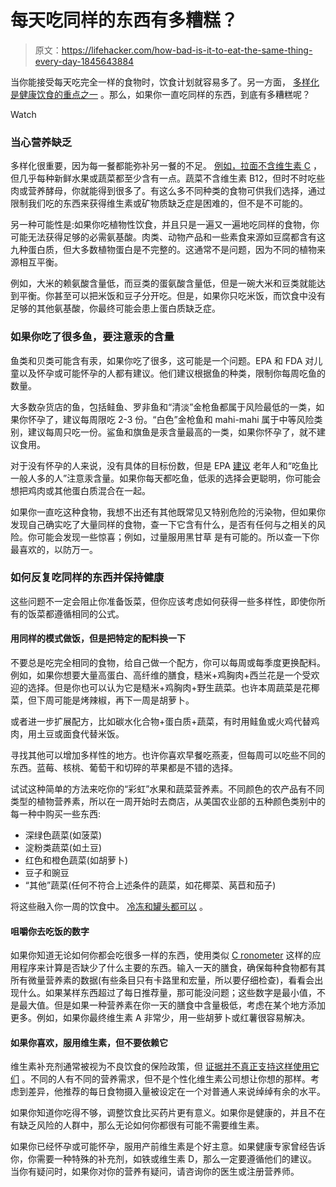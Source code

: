 # 每天吃同样的东西有多糟糕？

> 原文：<https://lifehacker.com/how-bad-is-it-to-eat-the-same-thing-every-day-1845643884>

当你能接受每天吃完全一样的食物时，饮食计划就容易多了。另一方面， [多样化是健康饮食的重点之一](https://www.choosemyplate.gov/eathealthy/variety) 。那么，如果你一直吃同样的东西，到底有多糟糕呢？

Watch

### 当心营养缺乏

多样化很重要，因为每一餐都能弥补另一餐的不足。 [例如，拉面不含维生素 C](https://lifehacker.com/can-you-get-scurvy-from-eating-nothing-but-ramen-1825960531) ，但几乎每种新鲜水果或蔬菜都至少含有一点。蔬菜不含维生素 B12，但时不时吃些肉或营养酵母，你就能得到很多了。有这么多不同种类的食物可供我们选择，通过限制我们吃的东西来获得维生素或矿物质缺乏症是困难的，但不是不可能的。

另一种可能性是:如果你吃植物性饮食，并且只是一遍又一遍地吃同样的食物，你可能无法获得足够的必需氨基酸。肉类、动物产品和一些素食来源如豆腐都含有这九种蛋白质，但大多数植物蛋白是不完整的。这通常不是问题，因为不同的植物来源相互平衡。

例如，大米的赖氨酸含量低，而豆类的蛋氨酸含量低，但是一碗大米和豆类就能达到平衡。你甚至可以把米饭和豆子分开吃。但是，如果你只吃米饭，而饮食中没有足够的其他氨基酸，你最终可能会患上蛋白质缺乏症。

### 如果你吃了很多鱼，要注意汞的含量

鱼类和贝类可能含有汞，如果你吃了很多，这可能是一个问题。EPA 和 FDA 对儿童以及怀孕或可能怀孕的人都有建议。他们建议根据鱼的种类，限制你每周吃鱼的数量。

大多数杂货店的鱼，包括鲑鱼、罗非鱼和“清淡”金枪鱼都属于风险最低的一类，如果你怀孕了，建议每周限吃 2-3 份。“白色”金枪鱼和 mahi-mahi 属于中等风险类别，建议每周只吃一份。鲨鱼和旗鱼是汞含量最高的一类，如果你怀孕了，就不建议食用。

对于没有怀孕的人来说，没有具体的目标份数，但是 EPA [建议](https://www.epa.gov/choose-fish-and-shellfish-wisely/should-i-be-concerned-about-eating-fish-and-shellfish) 老年人和“吃鱼比一般人多的人”注意汞含量。如果你每天都吃鱼，低汞的选择会更聪明，你可能会想把鸡肉或其他蛋白质混合在一起。

如果你一直吃这种食物，我想不出还有其他既常见又特别危险的污染物，但如果你发现自己确实吃了大量同样的食物，查一下它含有什么，是否有任何与之相关的风险。你可能会发现一些惊喜；例如，过量服用黑甘草 是有可能的。所以查一下你最喜欢的，以防万一。

### 如何反复吃同样的东西并保持健康

这些问题不一定会阻止你准备饭菜，但你应该考虑如何获得一些多样性，即使你所有的饭菜都遵循相同的公式。

#### 用同样的模式做饭，但是把特定的配料换一下

不要总是吃完全相同的食物，给自己做一个配方，你可以每周或每季度更换配料。例如，如果你想要大量高蛋白、高纤维的膳食，糙米+鸡胸肉+西兰花是一个受欢迎的选择。但是你也可以认为它是糙米+鸡胸肉+野生蔬菜。也许本周蔬菜是花椰菜，但下周可能是烤辣椒，再下一周是胡萝卜。

或者进一步扩展配方，比如碳水化合物+蛋白质+蔬菜，有时用鲑鱼或火鸡代替鸡肉，用土豆或面食代替米饭。

寻找其他可以增加多样性的地方。也许你喜欢早餐吃燕麦，但每周可以吃些不同的东西。蓝莓、核桃、葡萄干和切碎的苹果都是不错的选择。

试试这种简单的方法来吃你的“彩虹”水果和蔬菜营养素。不同颜色的农产品有不同类型的植物营养素，所以在一周开始时去商店，从美国农业部的五种颜色类别中的每一种中购买一些东西:

*   深绿色蔬菜(如菠菜)
*   淀粉类蔬菜(如土豆)
*   红色和橙色蔬菜(如胡萝卜)
*   豆子和豌豆
*   “其他”蔬菜(任何不符合上述条件的蔬菜，如花椰菜、莴苣和茄子)

将这些融入你一周的饮食中。 [冷冻和罐头都可以](https://lifehacker.com/is-frozen-produce-less-nutritious-than-fresh-1493535430) 。

#### 咀嚼你去吃饭的数字

如果你知道无论如何你都会吃很多一样的东西，使用类似 [C ronometer](https://vitals.lifehacker.com/why-you-should-dump-myfitnesspal-for-cronometer-1837835080) 这样的应用程序来计算是否缺少了什么主要的东西。输入一天的膳食，确保每种食物都有其所有微量营养素的数据(有些条目只有卡路里和宏量，所以要仔细检查)，看看会出现什么。如果某样东西超过了每日推荐量，那可能没问题；这些数字是最小值，不是最大值。但是如果一种营养素在你一天的膳食中含量极低，考虑在某个地方添加更多。例如，如果你最终维生素 A 非常少，用一些胡萝卜或红薯很容易解决。

#### 如果你喜欢，服用维生素，但不要依赖它

维生素补充剂通常被视为不良饮食的保险政策，但 [证据并不真正支持这样使用它们](https://lifehacker.com/which-vitamins-do-you-really-need-1826433744) 。不同的人有不同的营养需求，但不是个性化维生素公司想让你想的那样。考虑到差异，他推荐的每日食物摄入量被设定在一个对普通人来说绰绰有余的水平。

如果你知道你吃得不够，调整饮食比买药片更有意义。如果你是健康的，并且不在有缺乏风险的人群中，那么无论如何你都很有可能不需要维生素。

如果你已经怀孕或可能怀孕，服用产前维生素是个好主意。如果健康专家曾经告诉你，你需要一种特殊的补充剂，如铁或维生素 D，那么一定要遵循他们的建议。当你有疑问时，如果你对你的营养有疑问，请咨询你的医生或注册营养师。